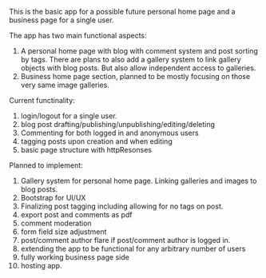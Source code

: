 This is the basic app for a possible future personal home page and a business
page for a single user.

The app has two main functional aspects:
1. A personal home page with blog with comment system and post sorting by
tags. There are plans to also add a gallery system to link gallery objects
with blog posts. But also allow independent access to galleries.
2. Business home page section, planned to be mostly focusing on those very
same image galleries.

Current functinality:
1. login/logout for a single user.
2. blog post drafting/publishing/unpublishing/editing/deleting
3. Commenting for both logged in and anonymous users
4. tagging posts upon creation and when editing
5. basic page structure with httpResonses

Planned to implement:
1. Gallery system for personal home page. Linking galleries and images to
blog posts.
2. Bootstrap for UI/UX
3. Finalizing post tagging including allowing for no tags on post.
4. export post and comments  as pdf
5. comment moderation
6. form field size adjustment
7. post/comment author flare if post/comment author is logged in.
8. extending the app to be functional for any arbitrary number of users
9. fully working business page side
10. hosting app.

